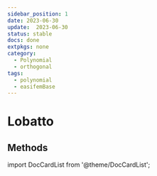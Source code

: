 ```yaml
---
sidebar_position: 1
date: 2023-06-30 
update:  2023-06-30 
status: stable
docs: done
extpkgs: none
category:
  - Polynomial
  - orthogonal
tags:
  - polynomial
  - easifemBase
---
```


# Lobatto

## Methods

import DocCardList from '@theme/DocCardList';

<DocCardList />
